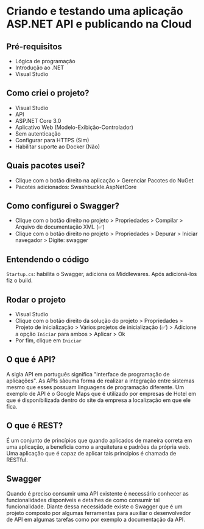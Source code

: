 # Criando e testando uma aplicação ASP.NET API e publicando na Cloud
## Pré-requisitos
- Lógica de programação
- Introdução ao .NET
- Visual Studio

## Como criei o projeto?
- Visual Studio
- API
- ASP.NET Core 3.0
- Aplicativo Web (Modelo-Exibição-Controlador)
- Sem autenticação
- Configurar para HTTPS (Sim)
- Habilitar suporte ao Docker (Não)

## Quais pacotes usei?
- Clique com o botão direito na aplicação > Gerenciar Pacotes do NuGet
- Pacotes adicionados: Swashbuckle.AspNetCore

## Como configurei o Swagger?
- Clique com o botão direito no projeto > Propriedades > Compilar > Arquivo de documentação XML (✅) 
- Clique com o botão direito no projeto > Propriedades > Depurar > Iniciar navegador > Digite: swagger

## Entendendo o código 
`Startup.cs`: habilita o Swagger, adiciona os Middlewares. Após adicioná-los fiz o build.

## Rodar o projeto
- Visual Studio
- Clique com o botão direito da solução do projeto > Propriedades > Projeto de inicialização > Vários projetos de inicialização (✅) > Adicione a opção `Iniciar` para ambos > Aplicar > Ok
- Por fim, clique em `Iniciar`

## O que é API?
A sigla API em português significa "interface de programação de aplicações". As APIs sãouma forma de realizar a integração entre sistemas mesmo que esses possuam linguagens de programação diferente. Um exemplo de API é o Google Maps que é utilizado por empresas de Hotel em que é disponibilizada dentro do site da empresa a localização em que ele fica. 

## O que é REST?
É um conjunto de princípios que quando aplicados de maneira correta em uma aplicação, a beneficia como a arquitetura e padrões da própria web. Uma aplicação que é capaz de aplicar tais princípios é chamada de RESTful.

## Swagger
Quando é preciso consumir uma API existente é necessário conhecer as funcionalidades disponíveis e detalhes de como consumir tal funcionalidade. Diante dessa necessidade existe o Swagger que é um projeto composto por algumas ferramentas para auxiliar o desenvolvedor de API em algumas tarefas como por exemplo a documentação da API.
